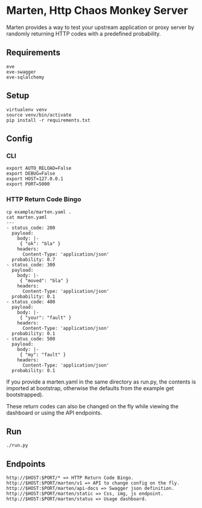 # Marten, Http Chaos Monkey Server

Marten provides a way to test your upstream application or proxy server by randomly returning HTTP codes with a predefined
probability.

## Requirements
    eve
    eve-swagger
    eve-sqlalchemy
    
## Setup
    virtualenv venv
    source venv/bin/activate
    pip install -r requirements.txt

## Config
    
### CLI
    export AUTO_RELOAD=False
    export DEBUG=False
    export HOST=127.0.0.1
    export PORT=5000

### HTTP Return Code Bingo

    cp example/marten.yaml .
    cat marten.yaml
    ---
    - status_code: 200
      payload:
        body: |-
         { "ok": "bla" }
        headers:
          Content-Type: 'application/json'
      probability: 0.7
    - status_code: 300
      payload:
        body: |-
         { "moved": "bla" }
        headers:
          Content-Type: 'application/json'
      probability: 0.1
    - status_code: 400
      payload:
        body: |-
         { "your": "fault" }
        headers:
          Content-Type: 'application/json'
      probability: 0.1
    - status_code: 500
      payload:
        body: |-
         { "my": "fault" }
        headers:
          Content-Type: 'application/json'
      probability: 0.1

If you provide a marten.yaml in the same directory as run.py, the contents is
imported at bootstrap, otherwise the defaults from the example get bootstrapped).

These return codes can also be changed on the fly while viewing the dashboard or using the API endpoints.

## Run

    ./run.py
    
## Endpoints

    http://$HOST:$PORT/* => HTTP Return Code Bingo.
    http://$HOST:$PORT/marten/v1 => API to change config on the fly.
    http://$HOST:$PORT/marten/api-docs => Swagger json definition.
    http://$HOST:$PORT/marten/static => Css, img, js endpoint.
    http://$HOST:$PORT/marten/status => Usage dashboard.
